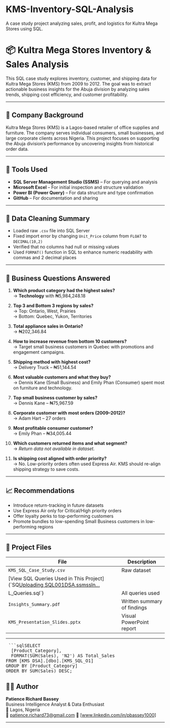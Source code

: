 # KMS-Inventory-SQL-Analysis
A case study project analyzing sales, profit, and logistics for Kultra Mega Stores using SQL.
# 📦 Kultra Mega Stores Inventory & Sales Analysis

This SQL case study explores inventory, customer, and shipping data for Kultra Mega Stores (KMS) from 2009 to 2012. The goal was to extract actionable business insights for the Abuja division by analyzing sales trends, shipping cost efficiency, and customer profitability.

---

## 🏢 Company Background

Kultra Mega Stores (KMS) is a Lagos-based retailer of office supplies and furniture. The company serves individual consumers, small businesses, and large corporate clients across Nigeria. This project focuses on supporting the Abuja division’s performance by uncovering insights from historical order data.

---

## 🧰 Tools Used

- **SQL Server Management Studio (SSMS)** – For querying and analysis  
- **Microsoft Excel** – For initial inspection and structure validation  
- **Power BI (Power Query)** – For data structure and type confirmation  
- **GitHub** – For documentation and sharing  

---

## 🧹 Data Cleaning Summary

- Loaded raw `.csv` file into SQL Server  
- Fixed import error by changing `Unit_Price` column from `FLOAT` to `DECIMAL(10,2)`  
- Verified that no columns had null or missing values  
- Used `FORMAT()` function in SQL to enhance numeric readability with commas and 2 decimal places

---

## 🧠 Business Questions Answered

1. **Which product category had the highest sales?**  
   → **Technology** with ₦5,984,248.18

2. **Top 3 and Bottom 3 regions by sales?**  
   → Top: Ontario, West, Prairies  
   → Bottom: Quebec, Yukon, Territories

3. **Total appliance sales in Ontario?**  
   → ₦202,346.84

4. **How to increase revenue from bottom 10 customers?**  
   → Target small business customers in Quebec with promotions and engagement campaigns.

5. **Shipping method with highest cost?**  
   → Delivery Truck – ₦51,144.54

6. **Most valuable customers and what they buy?**  
   → Dennis Kane (Small Business) and Emily Phan (Consumer) spent most on furniture and technology.

7. **Top small business customer by sales?**  
   → Dennis Kane – ₦75,967.59

8. **Corporate customer with most orders (2009–2012)?**  
   → Adam Hart – 27 orders

9. **Most profitable consumer customer?**  
   → Emily Phan – ₦34,005.44

10. **Which customers returned items and what segment?**  
   → *Return data not available in dataset.*

11. **Is shipping cost aligned with order priority?**  
   → No. Low-priority orders often used Express Air. KMS should re-align shipping strategy to save costs.

---

## 📈 Recommendations

- Introduce return-tracking in future datasets  
- Use Express Air only for Critical/High priority orders  
- Offer loyalty perks to top-performing customers  
- Promote bundles to low-spending Small Business customers in low-performing regions

---

## 📂 Project Files

| File | Description |
|------|-------------|
| `KMS_SQL_Case_Study.csv` | Raw dataset |
| [View SQL Queries Used in This Project](`SQ[Uploading SQL001DSA.ssmssln…]()
L_Queries.sql`) | All queries used |
| `Insights_Summary.pdf` | Written summary of findings |
| `KMS_Presentation_Slides.pptx` | Visual PowerPoint report |

---
<pre> ```sqlSELECT 
  [Product_Category],
  FORMAT(SUM(Sales), 'N2') AS Total_Sales
FROM [KMS DSA].[dbo].[KMS_SQL_O1]
GROUP BY [Product_Category]
ORDER BY SUM(Sales) DESC;
</pre>

## 👩‍💻 Author

**Patience Richard Bassey**  
Business Intelligence Analyst & Data Enthusiast  
📍 Lagos, Nigeria  
📧 patience.richard73@gmail.com 
📎 [www.linkedin.com/in/pbassey1000]

---


